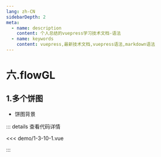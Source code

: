 ```yaml
---
lang: zh-CN
sidebarDepth: 2
meta:
  - name: description
    content: 个人总结的vuepress学习技术文档-语法
  - name: keywords
    content: vuepress,最新技术文档,vuepress语法,markdown语法
---
```


# 六.flowGL
## 1.多个饼图

- 饼图背景

  <Container url="http://localhost:8090/resume/?type=echarts&name=1-3-10-1.vue" />

::: details 查看代码详情

<<< demo/1-3-10-1.vue

:::